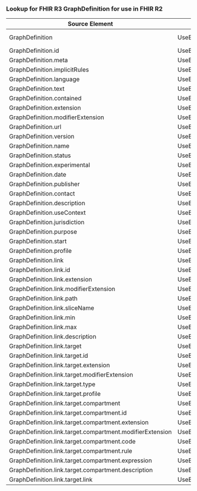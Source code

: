### Lookup for FHIR R3 GraphDefinition for use in FHIR R2

| Source Element | Usage | Target |
| -------------- | ----- | ------ |
| GraphDefinition | UseExtension | http://hl7.org/fhir/3.0/StructureDefinition/extension-GraphDefinition |
| GraphDefinition.id | UseExtensionFromAncestor | - |
| GraphDefinition.meta | UseExtensionFromAncestor | - |
| GraphDefinition.implicitRules | UseExtensionFromAncestor | - |
| GraphDefinition.language | UseExtensionFromAncestor | - |
| GraphDefinition.text | UseExtensionFromAncestor | - |
| GraphDefinition.contained | UseExtensionFromAncestor | - |
| GraphDefinition.extension | UseExtensionFromAncestor | - |
| GraphDefinition.modifierExtension | UseExtensionFromAncestor | - |
| GraphDefinition.url | UseExtensionFromAncestor | - |
| GraphDefinition.version | UseExtensionFromAncestor | - |
| GraphDefinition.name | UseExtensionFromAncestor | - |
| GraphDefinition.status | UseExtensionFromAncestor | - |
| GraphDefinition.experimental | UseExtensionFromAncestor | - |
| GraphDefinition.date | UseExtensionFromAncestor | - |
| GraphDefinition.publisher | UseExtensionFromAncestor | - |
| GraphDefinition.contact | UseExtensionFromAncestor | - |
| GraphDefinition.description | UseExtensionFromAncestor | - |
| GraphDefinition.useContext | UseExtensionFromAncestor | - |
| GraphDefinition.jurisdiction | UseExtensionFromAncestor | - |
| GraphDefinition.purpose | UseExtensionFromAncestor | - |
| GraphDefinition.start | UseExtensionFromAncestor | - |
| GraphDefinition.profile | UseExtensionFromAncestor | - |
| GraphDefinition.link | UseExtensionFromAncestor | - |
| GraphDefinition.link.id | UseExtensionFromAncestor | - |
| GraphDefinition.link.extension | UseExtensionFromAncestor | - |
| GraphDefinition.link.modifierExtension | UseExtensionFromAncestor | - |
| GraphDefinition.link.path | UseExtensionFromAncestor | - |
| GraphDefinition.link.sliceName | UseExtensionFromAncestor | - |
| GraphDefinition.link.min | UseExtensionFromAncestor | - |
| GraphDefinition.link.max | UseExtensionFromAncestor | - |
| GraphDefinition.link.description | UseExtensionFromAncestor | - |
| GraphDefinition.link.target | UseExtensionFromAncestor | - |
| GraphDefinition.link.target.id | UseExtensionFromAncestor | - |
| GraphDefinition.link.target.extension | UseExtensionFromAncestor | - |
| GraphDefinition.link.target.modifierExtension | UseExtensionFromAncestor | - |
| GraphDefinition.link.target.type | UseExtensionFromAncestor | - |
| GraphDefinition.link.target.profile | UseExtensionFromAncestor | - |
| GraphDefinition.link.target.compartment | UseExtensionFromAncestor | - |
| GraphDefinition.link.target.compartment.id | UseExtensionFromAncestor | - |
| GraphDefinition.link.target.compartment.extension | UseExtensionFromAncestor | - |
| GraphDefinition.link.target.compartment.modifierExtension | UseExtensionFromAncestor | - |
| GraphDefinition.link.target.compartment.code | UseExtensionFromAncestor | - |
| GraphDefinition.link.target.compartment.rule | UseExtensionFromAncestor | - |
| GraphDefinition.link.target.compartment.expression | UseExtensionFromAncestor | - |
| GraphDefinition.link.target.compartment.description | UseExtensionFromAncestor | - |
| GraphDefinition.link.target.link | UseExtensionFromAncestor | - |
